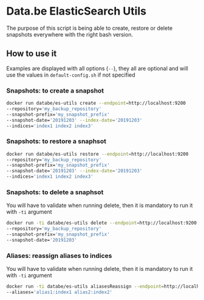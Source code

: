 # Data.be ElasticSearch Utils

The purpose of this script is being able to create, restore or delete snapshots everywhere with the right bash version.

## How to use it

Examples are displayed with all options (`--`), they all are optional and will use the values in `default-config.sh` if not specified

### Snapshots: to create a snapshot

```bash
docker run databe/es-utils create --endpoint=http://localhost:9200
--repository='my_backup_repository'
--snapshot-prefix='my_snapshot_prefix'
--snapshot-date='20191203' --index-date='20191203'
--indices='index1 index2 index3'
```

### Snapshots: to restore a snaphsot

```bash
docker run databe/es-utils restore --endpoint=http://localhost:9200
--repository='my_backup_repository'
--snapshot-prefix='my_snapshot_prefix'
--snapshot-date='20191203' --index-date='20191203'
--indices='index1 index2 index3'
```

### Snapshots: to delete a snaphsot

You will have to validate when running delete, then it is mandatory to run it with `-ti` argument

```bash
docker run -ti databe/es-utils delete --endpoint=http://localhost:9200
--repository='my_backup_repository'
--snapshot-prefix='my_snapshot_prefix'
--snapshot-date='20191203'
```

### Aliases: reassign aliases to indices

You will have to validate when running delete, then it is mandatory to run it with `-ti` argument

```bash
docker run -ti databe/es-utils aliasesReassign --endpoint=http://localhost:9200
--aliases='alias1:index1 alias2:index2'
```
